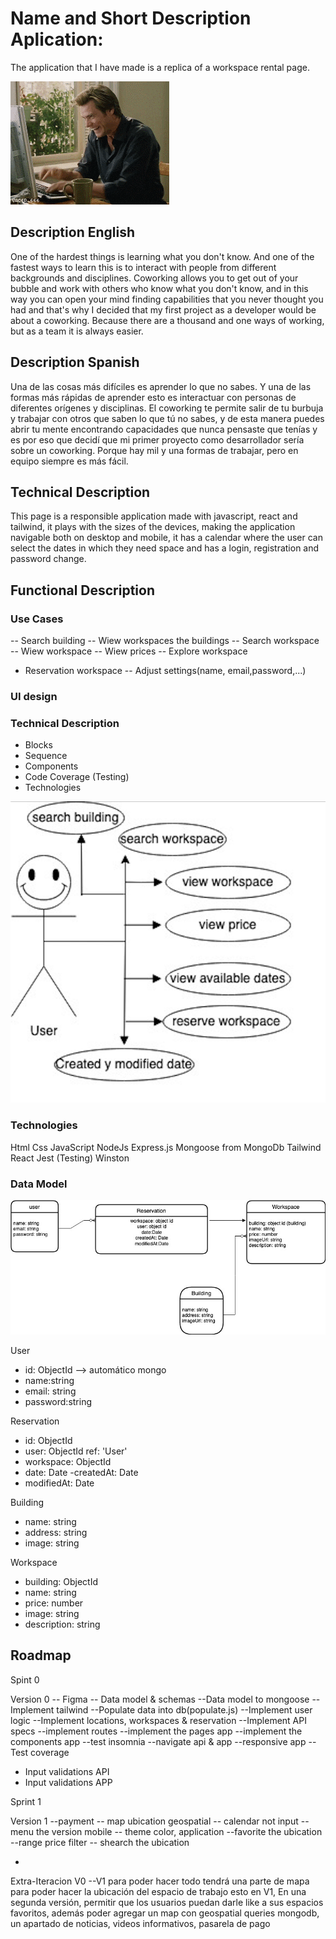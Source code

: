# Name and Short Description Aplication: 
The application that I have made is a replica of a workspace rental page.


![](./images/giphy.gif)


## Description English

One of the hardest things is learning what you don't know. And one of the fastest ways to learn this is to interact with people from different backgrounds and disciplines. Coworking allows you to get out of your bubble and work with others who know what you don't know, and in this way you can open your mind finding capabilities that you never thought you had and that's why I decided that my first project as a developer would be about a coworking.
Because there are a thousand and one ways of working, but as a team it is always easier.

## Description Spanish

Una de las cosas más difíciles es aprender lo que no sabes. Y una de las formas más rápidas de aprender esto es interactuar con personas de diferentes orígenes y disciplinas. El coworking te permite salir de tu burbuja y trabajar con otros que saben lo que tú no sabes, y de esta manera puedes abrir tu mente encontrando capacidades que nunca pensaste que tenías y es por eso que decidí que mi primer proyecto como desarrollador sería sobre un coworking.
Porque hay mil y una formas de trabajar, pero en equipo siempre es más fácil.

## Technical Description
This page is a responsible application made with javascript, react and tailwind, it plays with the sizes of the devices, making the application navigable both on desktop and mobile, it has a calendar where the user can select the dates in which they need space and has a login, registration and password change.



## Functional Description

### Use Cases
-- Search building
-- Wiew workspaces the buildings
-- Search workspace
-- Wiew workspace
-- Wiew prices
-- Explore workspace
- Reservation workspace
-- Adjust settings(name, email,password,...)

### UI design

### Technical Description
- Blocks
- Sequence
- Components
- Code Coverage (Testing)
- Technologies

![](./images/model.jpg)

### Technologies
Html
Css 
JavaScript
NodeJs 
Express.js
Mongoose from  MongoDb
Tailwind
React
Jest (Testing) 
Winston

### Data Model

![](./images/dataModel.jpg)

 User
- id: ObjectId --> automático mongo
- name:string
- email: string
- password:string

Reservation
- id: ObjectId 
- user: ObjectId ref: 'User'
- workspace: ObjectId
- date: Date
-createdAt: Date
- modifiedAt: Date

Building
- name: string
- address: string
- image: string

Workspace
- building: ObjectId
- name: string
- price: number
- image: string
- description: string


## Roadmap

Spint 0

Version 0
-- Figma
-- Data model & schemas
--Data model to mongoose
--Implement tailwind
--Populate data into db(populate.js)
--Implement user logic
--Implement locations, workspaces & reservation
--Implement API specs
--implement routes
--implement the pages app
--implement the components app
--test insomnia
--navigate api & app
--responsive app
--Test coverage
- Input validations API
- Input validations APP

Sprint 1

Version 1
--payment 
-- map ubication geospatial 
-- calendar not input
-- menu the version mobile
-- theme color, application
--favorite the ubication
--range price filter
-- shearch the ubication

-


Extra-Iteracion V0 --V1   para poder hacer todo tendrá una parte de mapa para poder hacer la ubicación del espacio de trabajo esto en V1,
En una segunda versión, permitir que los usuarios puedan darle like a sus espacios favoritos, además poder agregar un map con geospatial queries mongodb, un apartado de noticias, videos informativos, pasarela de pago

